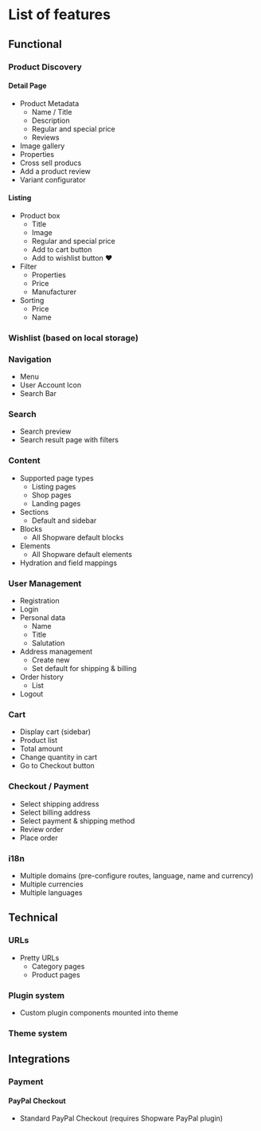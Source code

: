# List of features

## Functional

### Product Discovery

#### Detail Page

 * Product Metadata
 	* Name / Title
 	* Description
 	* Regular and special price
	* Reviews
 * Image gallery
 * Properties
 * Cross sell producs
 * Add a product review
 * Variant configurator


#### Listing

 * Product box
 	* Title
 	* Image
 	* Regular and special price
 	* Add to cart button
	* Add to wishlist button :heart:
 * Filter
 	* Properties
 	* Price
 	* Manufacturer
 * Sorting
 	* Price
 	* Name

### Wishlist (based on local storage)

### Navigation

 * Menu
 * User Account Icon
 * Search Bar

### Search

 * Search preview
 * Search result page with filters

### Content

 * Supported page types
 	* Listing pages
 	* Shop pages
 	* Landing pages
 * Sections
 	* Default and sidebar
 * Blocks
 	* All Shopware default blocks
 * Elements
 	* All Shopware default elements
 * Hydration and field mappings

### User Management

 * Registration
 * Login
 * Personal data
 	* Name
 	* Title
 	* Salutation
 * Address management
 	* Create new 
 	* Set default for shipping & billing
 * Order history
 	* List
 * Logout

### Cart

 * Display cart (sidebar)
 * Product list
 * Total amount
 * Change quantity in cart
 * Go to Checkout button

### Checkout / Payment

 * Select shipping address
 * Select billing address
 * Select payment & shipping method
 * Review order
 * Place order

### i18n

 * Multiple domains (pre-configure routes, language, name and currency)
 * Multiple currencies
 * Multiple languages

## Technical

### URLs

 * Pretty URLs
 	* Category pages
 	* Product pages

### Plugin system

 * Custom plugin components mounted into theme

### Theme system

## Integrations

### Payment

#### PayPal Checkout

 * Standard PayPal Checkout (requires Shopware PayPal plugin)